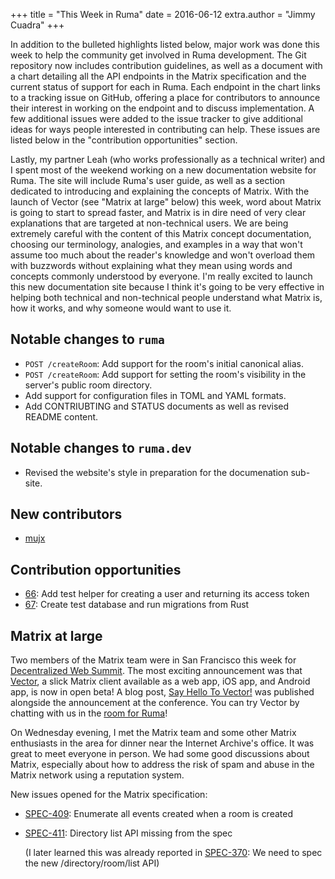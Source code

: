 +++
title = "This Week in Ruma"
date = 2016-06-12
extra.author = "Jimmy Cuadra"
+++

In addition to the bulleted highlights listed below, major work was done this week to help the community get involved in Ruma development.
The Git repository now includes contribution guidelines, as well as a document with a chart detailing all the API endpoints in the Matrix specification and the current status of support for each in Ruma.
Each endpoint in the chart links to a tracking issue on GitHub, offering a place for contributors to announce their interest in working on the endpoint and to discuss implementation.
A few additional issues were added to the issue tracker to give additional ideas for ways people interested in contributing can help.
These issues are listed below in the "contribution opportunities" section.

Lastly, my partner Leah (who works professionally as a technical writer) and I spent most of the weekend working on a new documentation website for Ruma.
The site will include Ruma's user guide, as well as a section dedicated to introducing and explaining the concepts of Matrix.
With the launch of Vector (see "Matrix at large" below) this week, word about Matrix is going to start to spread faster, and Matrix is in dire need of very clear explanations that are targeted at non-technical users.
We are being extremely careful with the content of this Matrix concept documentation, choosing our terminology, analogies, and examples in a way that won't assume too much about the reader's knowledge and won't overload them with buzzwords without explaining what they mean using words and concepts commonly understood by everyone.
I'm really excited to launch this new documentation site because I think it's going to be very effective in helping both technical and non-technical people understand what Matrix is, how it works, and why someone would want to use it.

## Notable changes to `ruma`

* `POST /createRoom`: Add support for the room's initial canonical alias.
* `POST /createRoom`: Add support for setting the room's visibility in the server's public room directory.
* Add support for configuration files in TOML and YAML formats.
* Add CONTRIUBTING and STATUS documents as well as revised README content.

## Notable changes to `ruma.dev`

* Revised the website's style in preparation for the documenation sub-site.

## New contributors

* [mujx](https://github.com/mujx)

## Contribution opportunities

* [66](https://github.com/ruma/ruma/issues/66): Add test helper for creating a user and returning its access token
* [67](https://github.com/ruma/ruma/issues/67): Create test database and run migrations from Rust

## Matrix at large

Two members of the Matrix team were in San Francisco this week for [Decentralized Web Summit](http://www.decentralizedweb.net/).
The most exciting announcement was that [Vector](https://vector.im/), a slick Matrix client available as a web app, iOS app, and Android app, is now in open beta!
A blog post, [Say Hello To Vector!](https://medium.com/@Vector/say-hello-to-vector-2d33b23a787#.5zf8xd93f) was published alongside the announcement at the conference.
You can try Vector by chatting with us in the [room for Ruma](https://vector.im/beta/#/room/#ruma:matrix.org)!

On Wednesday evening, I met the Matrix team and some other Matrix enthusiasts in the area for dinner near the Internet Archive's office.
It was great to meet everyone in person.
We had some good discussions about Matrix, especially about how to address the risk of spam and abuse in the Matrix network using a reputation system.

New issues opened for the Matrix specification:

* [SPEC-409](https://matrix.org/jira/browse/SPEC-409): Enumerate all events created when a room is created
* [SPEC-411](https://matrix.org/jira/browse/SPEC-411): Directory list API missing from the spec

  (I later learned this was already reported in [SPEC-370](https://matrix.org/jira/browse/SPEC-370): We need to spec the new /directory/room/list API)
